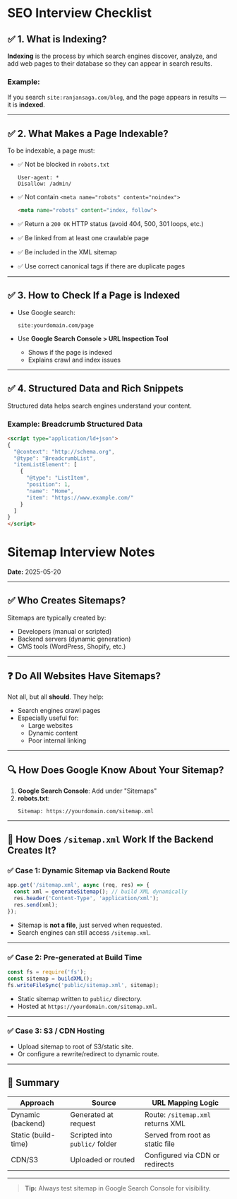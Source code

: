# SEO Interview Checklist

## ✅ 1. What is Indexing?

**Indexing** is the process by which search engines discover, analyze, and add web pages to their database so they can appear in search results.

### Example:

If you search `site:ranjansaga.com/blog`, and the page appears in results — it is **indexed**.

---

## ✅ 2. What Makes a Page Indexable?

To be indexable, a page must:

* ✅ Not be blocked in `robots.txt`

  ```
  User-agent: *
  Disallow: /admin/
  ```

* ✅ Not contain `<meta name="robots" content="noindex">`

  ```html
  <meta name="robots" content="index, follow">
  ```

* ✅ Return a `200 OK` HTTP status (avoid 404, 500, 301 loops, etc.)

* ✅ Be linked from at least one crawlable page

* ✅ Be included in the XML sitemap

* ✅ Use correct canonical tags if there are duplicate pages

---

## ✅ 3. How to Check If a Page is Indexed

* Use Google search:

  ```
  site:yourdomain.com/page
  ```

* Use **Google Search Console > URL Inspection Tool**

  * Shows if the page is indexed
  * Explains crawl and index issues

---

## ✅ 4. Structured Data and Rich Snippets

Structured data helps search engines understand your content.

### Example: Breadcrumb Structured Data

```html
<script type="application/ld+json">
{
  "@context": "http://schema.org",
  "@type": "BreadcrumbList",
  "itemListElement": [
    {
      "@type": "ListItem",
      "position": 1,
      "name": "Home",
      "item": "https://www.example.com/"
    }
  ]
}
</script>
```

# Sitemap Interview Notes

**Date:** 2025-05-20

---

## ✅ Who Creates Sitemaps?

Sitemaps are typically created by:

- Developers (manual or scripted)
- Backend servers (dynamic generation)
- CMS tools (WordPress, Shopify, etc.)

---

## ❓ Do All Websites Have Sitemaps?

Not all, but all **should**. They help:

- Search engines crawl pages
- Especially useful for:
  - Large websites
  - Dynamic content
  - Poor internal linking

---

## 🔍 How Does Google Know About Your Sitemap?

1. **Google Search Console**: Add under "Sitemaps"
2. **robots.txt**:
   ```
   Sitemap: https://yourdomain.com/sitemap.xml
   ```

---

## 🧩 How Does `/sitemap.xml` Work If the Backend Creates It?

### ✅ Case 1: Dynamic Sitemap via Backend Route
```js
app.get('/sitemap.xml', async (req, res) => {
  const xml = generateSitemap(); // build XML dynamically
  res.header('Content-Type', 'application/xml');
  res.send(xml);
});
```
- Sitemap is **not a file**, just served when requested.
- Search engines can still access `/sitemap.xml`.

---

### ✅ Case 2: Pre-generated at Build Time
```js
const fs = require('fs');
const sitemap = buildXML(); 
fs.writeFileSync('public/sitemap.xml', sitemap);
```
- Static sitemap written to `public/` directory.
- Hosted at `https://yourdomain.com/sitemap.xml`.

---

### ✅ Case 3: S3 / CDN Hosting

- Upload sitemap to root of S3/static site.
- Or configure a rewrite/redirect to dynamic route.

---

## 🧠 Summary

| Approach                     | Source                          | URL Mapping Logic                         |
|-----------------------------|----------------------------------|--------------------------------------------|
| Dynamic (backend)           | Generated at request             | Route: `/sitemap.xml` returns XML          |
| Static (build-time)         | Scripted into `public/` folder   | Served from root as static file            |
| CDN/S3                      | Uploaded or routed               | Configured via CDN or redirects            |

---

> **Tip:** Always test sitemap in Google Search Console for visibility.

